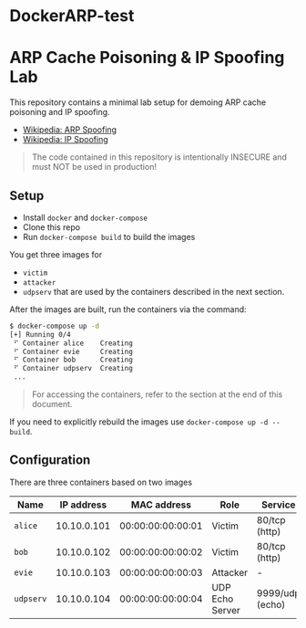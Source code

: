 # DockerARP-test

# ARP Cache Poisoning & IP Spoofing Lab

This repository contains a minimal lab setup for demoing ARP cache poisoning and IP spoofing.

- [Wikipedia: ARP Spoofing](https://en.wikipedia.org/wiki/ARP_spoofing)
- [Wikipedia: IP Spoofing](https://en.wikipedia.org/wiki/IP_address_spoofing)

> The code contained in this repository is intentionally INSECURE and must NOT be used in production!

## Setup

- Install `docker` and `docker-compose`
- Clone this repo
- Run `docker-compose build` to build the images

You get three images for

- `victim`
- `attacker`
- `udpserv`
  that are used by the containers described in the next section.

After the images are built, run the containers via the command:

```bash
$ docker-compose up -d
[+] Running 0/4
 ⠋ Container alice    Creating
 ⠋ Container evie     Creating
 ⠋ Container bob      Creating
 ⠋ Container udpserv  Creating
 ...
```

> For accessing the containers, refer to the section at the end of this document.

If you need to explicitly rebuild the images use `docker-compose up -d --build`.

## Configuration

There are three containers based on two images

| Name      | IP address  | MAC address       | Role            | Service         |
| --------- | ----------- | ----------------- | --------------- | --------------- |
| `alice`   | 10.10.0.101 | 00:00:00:00:00:01 | Victim          | 80/tcp (http)   |
| `bob`     | 10.10.0.102 | 00:00:00:00:00:02 | Victim          | 80/tcp (http)   |
| `evie`    | 10.10.0.103 | 00:00:00:00:00:03 | Attacker        | -               |
| `udpserv` | 10.10.0.104 | 00:00:00:00:00:04 | UDP Echo Server | 9999/udp (echo) |
